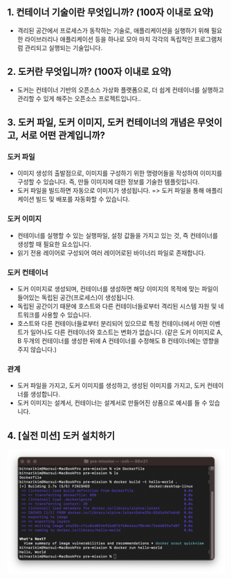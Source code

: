 ## 1. 컨테이너 기술이란 무엇입니까? (100자 이내로 요약) 
- 격리된 공간에서 프로세스가 동작하는 기술로, 애플리케이션을 실행하기 위해 필요한 라이브러리나 애플리케이션 등을 하나로 모아 마치 각각의 독립적인 프로그램처럼 관리되고 실행되는 기술입니다.

## 2. 도커란 무엇입니까? (100자 이내로 요약) 
- 도커는 컨테이너 기반의 오픈소스 가상화 플랫폼으로, 더 쉽게 컨테이너를 실행하고 관리할 수 있게 해주는 오픈소스 프로젝트입니다.. 

## 3. 도커 파일, 도커 이미지, 도커 컨테이너의 개념은 무엇이고, 서로 어떤 관계입니까?
### 도커 파일
- 이미지 생성의 출발점으로, 이미지를 구성하기 위한 명령어들을 작성하여 이미지를 구성할 수 있습니다. 즉, 만들 이미지에 대한 정보를 기술한 템플릿입니다.
- 도커 파일을 빌드하면 자동으로 이미지가 생성됩니다. => 도커 파일을 통해 애플리케이션 빌드 및 배포를 자동화할 수 있습니다.
### 도커 이미지
- 컨테이너를 실행할 수 있는 실행파일, 설정 값들을 가지고 있는 것, 즉 컨테이너를 생성할 때 필요한 요소입니다.
- 읽기 전용 레이어로 구성되어 여러 레이어로된 바이너리 파일로 존재합니다.
### 도커 컨테이너
- 도커 이미지로 생성되며, 컨테이너를 생성하면 해당 이미지의 목적에 맞는 파일이 들어있는 독립된 공간(프로세스)이 생성됩니다.
- 독립된 공간이기 때문에 호스트와 다른 컨테이너들로부터 격리된 시스템 자원 및 네트워크를 사용할 수 있습니다.
- 호스트와 다른 컨테이너들로부터 분리되어 있으므로 특정 컨테이너에서 어떤 이벤트가 일어나도 다른 컨테이너와 호스트는 변화가 없습니다. (같은 도커 이미지로 A, B 두개의 컨테이너를 생성한 뒤에 A 컨테이너를 수정해도 B 컨테이너에는 영향을 주지 않습니다.)
### 관계
- 도커 파일을 가지고, 도커 이미지를 생성하고, 생성된 이미지를 가지고, 도커 컨테이너를 생성합니다.
- 도커 이미지는 설계서, 컨테이너는 설계서로 만들어진 상품으로 예시를 들 수 있습니다.

## 4. [실전 미션] 도커 설치하기
![](hello-world.png)